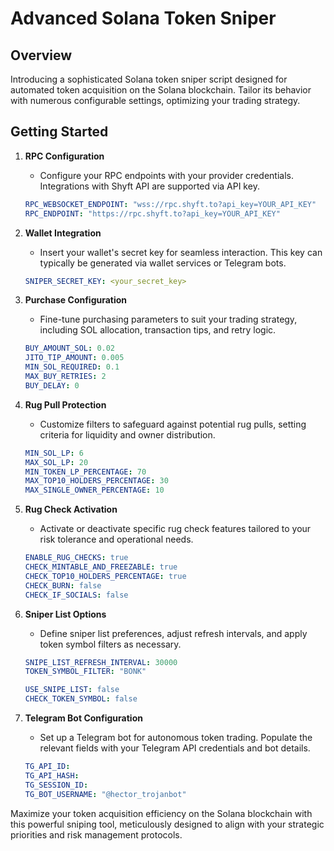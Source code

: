 # Advanced Solana Token Sniper

## Overview

Introducing a sophisticated Solana token sniper script designed for automated token acquisition on the Solana blockchain. Tailor its behavior with numerous configurable settings, optimizing your trading strategy.

## Getting Started

1. **RPC Configuration**

   - Configure your RPC endpoints with your provider credentials. Integrations with Shyft API are supported via API key.

   ```yaml
   RPC_WEBSOCKET_ENDPOINT: "wss://rpc.shyft.to?api_key=YOUR_API_KEY"
   RPC_ENDPOINT: "https://rpc.shyft.to?api_key=YOUR_API_KEY"
   ```

2. **Wallet Integration**

   - Insert your wallet's secret key for seamless interaction. This key can typically be generated via wallet services or Telegram bots.

   ```yaml
   SNIPER_SECRET_KEY: <your_secret_key>
   ```

3. **Purchase Configuration**

   - Fine-tune purchasing parameters to suit your trading strategy, including SOL allocation, transaction tips, and retry logic.

   ```yaml
   BUY_AMOUNT_SOL: 0.02
   JITO_TIP_AMOUNT: 0.005
   MIN_SOL_REQUIRED: 0.1
   MAX_BUY_RETRIES: 2
   BUY_DELAY: 0
   ```

4. **Rug Pull Protection**

   - Customize filters to safeguard against potential rug pulls, setting criteria for liquidity and owner distribution.

   ```yaml
   MIN_SOL_LP: 6
   MAX_SOL_LP: 20
   MIN_TOKEN_LP_PERCENTAGE: 70
   MAX_TOP10_HOLDERS_PERCENTAGE: 30
   MAX_SINGLE_OWNER_PERCENTAGE: 10
   ```

5. **Rug Check Activation**

   - Activate or deactivate specific rug check features tailored to your risk tolerance and operational needs.

   ```yaml
   ENABLE_RUG_CHECKS: true
   CHECK_MINTABLE_AND_FREEZABLE: true
   CHECK_TOP10_HOLDERS_PERCENTAGE: true
   CHECK_BURN: false
   CHECK_IF_SOCIALS: false
   ```

6. **Sniper List Options**

   - Define sniper list preferences, adjust refresh intervals, and apply token symbol filters as necessary.

   ```yaml
   SNIPE_LIST_REFRESH_INTERVAL: 30000
   TOKEN_SYMBOL_FILTER: "BONK"

   USE_SNIPE_LIST: false
   CHECK_TOKEN_SYMBOL: false
   ```

7. **Telegram Bot Configuration**
   - Set up a Telegram bot for autonomous token trading. Populate the relevant fields with your Telegram API credentials and bot details.
   ```yaml
   TG_API_ID:
   TG_API_HASH:
   TG_SESSION_ID:
   TG_BOT_USERNAME: "@hector_trojanbot"
   ```

Maximize your token acquisition efficiency on the Solana blockchain with this powerful sniping tool, meticulously designed to align with your strategic priorities and risk management protocols.
